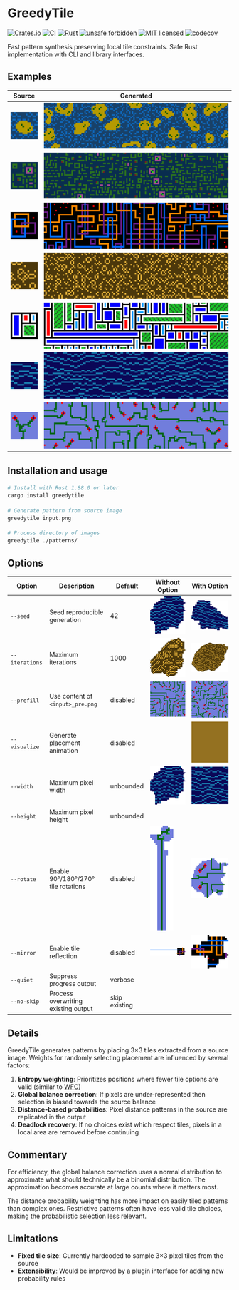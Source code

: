 # GreedyTile

[![Crates.io](https://img.shields.io/crates/v/greedytile.svg)](https://crates.io/crates/greedytile)
[![CI](https://github.com/GeEom/greedytile/actions/workflows/ci.yml/badge.svg)](https://github.com/GeEom/greedytile/actions/workflows/ci.yml)
[![Rust](https://github.com/GeEom/greedytile/actions/workflows/rust.yml/badge.svg)](https://github.com/GeEom/greedytile/actions/workflows/rust.yml)
[![unsafe forbidden](https://img.shields.io/badge/unsafe-forbidden-success.svg)](https://github.com/rust-secure-code/safety-dance/)
[![MIT licensed](https://img.shields.io/badge/license-MIT-blue.svg)](./LICENSE.txt)
[![codecov](https://codecov.io/gh/GeEom/greedytile/branch/master/graph/badge.svg)](https://codecov.io/gh/GeEom/greedytile)

Fast pattern synthesis preserving local tile constraints. Safe Rust implementation with CLI and library interfaces.

## Examples

| Source | Generated |
|--------|-----------|
| ![Source A](data/examples/a_4x.png) | ![Result A](data/examples/a_result_4x.png) |
| ![Source B](data/examples/b_4x.png) | ![Result B](data/examples/b_result_4x.png) |
| ![Source C](data/examples/c_4x.png) | ![Result C](data/examples/c_result_4x.png) |
| ![Source D](data/examples/d_4x.png) | ![Result D](data/examples/d_result_4x.png) |
| ![Source E](data/examples/e_4x.png) | ![Result E](data/examples/e_result_4x.png) |
| ![Source F](data/examples/f_4x.png) | ![Result F](data/examples/f_result_4x.png) |
| ![Source G](data/examples/g_4x.png) | ![Result G](data/examples/g_result_4x.png) |

## Installation and usage

```bash
# Install with Rust 1.88.0 or later
cargo install greedytile

# Generate pattern from source image
greedytile input.png

# Process directory of images
greedytile ./patterns/
```
## Options


| Option | Description | Default | Without Option | With Option |
|----------|-------------|---------|----------------|-------------|
| `--seed` | Seed reproducible generation | 42 | ![Default Seed](data/examples/seed_default_4x.png) | ![Custom Seed](data/examples/seed_custom_4x.png) |
| `--iterations` | Maximum iterations| 1000 | ![Default Iterations](data/examples/iterations_default_4x.png) | ![More Iterations](data/examples/iterations_custom_4x.png) |
| `--prefill` | Use content of `<input>_pre.png` | disabled | ![No Prefill](data/examples/prefill_off_4x.png) | ![Prefill Enabled](data/examples/prefill_on_4x.png) |
| `--visualize`  | Generate placement animation | disabled | | ![Tile Placement Animation](data/examples/visualization_4x.gif) |
| `--width` | Maximum pixel width | unbounded | ![Unbounded](data/examples/size_unbounded_4x.png) | ![Bounded](data/examples/size_32x32_4x.png) |
| `--height` | Maximum pixel height | unbounded | | |
| `--rotate` | Enable 90°/180°/270° tile rotations | disabled | ![No Rotation](data/examples/rotate_off_4x.png) | ![Rotation Enabled](data/examples/rotate_on_4x.png) |
| `--mirror`| Enable tile reflection | disabled | ![No Mirror](data/examples/mirror_off_4x.png) | ![Mirror Enabled](data/examples/mirror_on_4x.png) |
| `--quiet` | Suppress progress output | verbose |
| `--no-skip` | Process overwriting existing output | skip existing |

## Details

GreedyTile generates patterns by placing 3×3 tiles extracted from a source image. Weights for randomly selecting placement are influenced by several factors:

1. **Entropy weighting**: Prioritizes positions where fewer tile options are valid (similar to [WFC](https://github.com/mxgmn/WaveFunctionCollapse/))
2. **Global balance correction**: If pixels are under-represented then selection is biased towards the source balance
3. **Distance-based probabilities**: Pixel distance patterns in the source are replicated in the output
4. **Deadlock recovery**: If no choices exist which respect tiles, pixels in a local area are removed before continuing

## Commentary

For efficiency, the global balance correction uses a normal distribution to approximate what should technically be a binomial distribution. The approximation becomes accurate at large counts where it matters most.

The distance probability weighting has more impact on easily tiled patterns than complex ones. Restrictive patterns often have less valid tile choices, making the probabilistic selection less relevant.

## Limitations

- **Fixed tile size**: Currently hardcoded to sample 3×3 pixel tiles from the source
- **Extensibility**: Would be improved by a plugin interface for adding new probability rules

